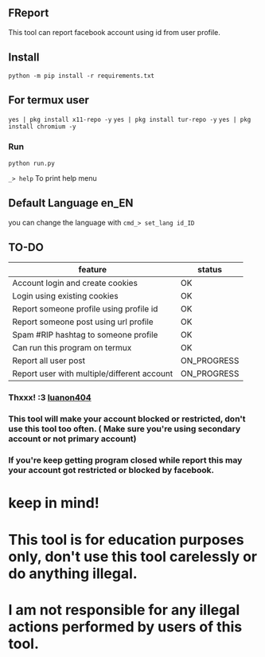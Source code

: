 ## FReport

This tool can report facebook account using id from user profile.


## Install

```python -m pip install -r requirements.txt```

## For termux user
```yes | pkg install x11-repo -y```
```yes | pkg install tur-repo -y```
```yes | pkg install chromium -y```

### Run

```python run.py```

```_> help``` To print help menu


## Default Language en_EN
you can change the language with
```cmd_> set_lang id_ID```

## TO-DO
| feature  | status |
| ---    |  --- |
| Account login and create cookies | OK |
| Login using existing cookies | OK |
| Report someone profile using profile id | OK |
| Report someone post using url profile | OK |
| Spam #RIP hashtag to someone profile | OK |
| Can run this program on termux | OK |
| Report all user post | ON_PROGRESS |
| Report user with multiple/different account | ON_PROGRESS |




### Thxxx! :3 [luanon404](https://github.com/luanon404/Selenium-On-Termux-Android)


### This tool will make your account blocked or restricted, don't use this tool too often. ( Make sure you're using secondary account or not primary account)

### If you're keep getting program closed while report this may your account got restricted or blocked by facebook.

# keep in mind!
# This tool is for education purposes only, don't use this tool carelessly or do anything illegal.
# I am not responsible for any illegal actions performed by users of this tool.